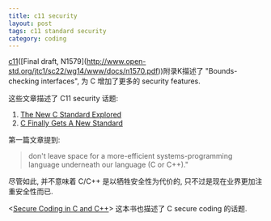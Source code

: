 ```yaml
---
title: c11 security
layout: post
tags: c11 standard security
category: coding
---
```


[c11](http://en.wikipedia.org/wiki/C11\_\(C_standard_revision\))([Final draft, N1579](http://www.open-std.org/jtc1/sc22/wg14/www/docs/n1570.pdf))附录K描述了 "Bounds-checking interfaces", 为 C 增加了更多的 security features.

这些文章描述了 C11 security 话题:  
1. [The New C Standard Explored](http://www.drdobbs.com/cpp/232901670?pgno=1)  
2. [C Finally Gets A New Standard](http://www.drdobbs.com/cpp/232800444)  

第一篇文章提到:

> don't leave space for a more-efficient systems-programming language underneath our language (C or C++)."

尽管如此, 并不意味着 C/C++ 是以牺牲安全性为代价的, 只不过是现在业界更加注重安全性而已.

<[Secure Coding in C and C++](http://www.amazon.com/Secure-Coding-C-ebook/dp/B001FWIJFU?tag=drdos-20)> 这本书也描述了 C secure coding 的话题.

